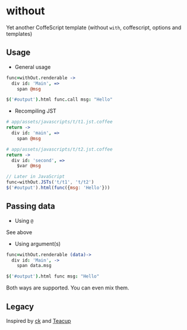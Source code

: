 # without

Yet another CoffeScript template (without `with`, coffescript, options and templates)

## Usage

* General usage

```coffee
func=withOut.renderable ->
  div id: 'Main', =>
    span @msg

$('#output').html func.call msg: "Hello"
```

* Recompiling JST

```coffee
# app/assets/javascripts/t/t1.jst.coffee
return ->
  div id: 'main', =>
    span @msg

# app/assets/javascripts/t/t2.jst.coffee
return ->
  div id: 'second', =>
    $var @msg

```

```javascript
// Later in JavaScript
func=withOut.JSTs('t/t1', 't/t2')
$('#output').html(func({msg: 'Hello'}))
```

## Passing data

* Using `@`

See above

* Using argument(s)

```coffee
func=withOut.renderable (data)->
  div id: 'Main', ->
    span data.msg

$('#output').html func msg: "Hello"
```

Both ways are supported. You can even mix them.

## Legacy

Inspired by [ck](https://github.com/aeosynth/ck) and [Teacup](https://github.com/goodeggs/teacup)

